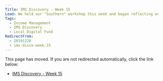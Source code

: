 ```yaml
---
Title: IMS Discovery - Week 15
Lead: We held our "Southern" workshop this week and began reflecting on our findings so far.
Tags:
  - Income Management
  - IMS Discovery
  - Local Digital Fund
RedirectFrom:
  - 20191220
  - ims-disco-week-15
---
```


This page has moved. If you are not redirected automatically, click the link below:

* <a id="redirectUrl" href="https://www.localgovims.digital/blog/ims-discovery-week-15/">IMS Discovery - Week 15</a>